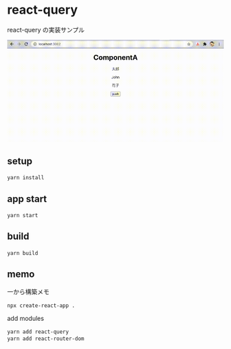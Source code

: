 # react-query

react-query の実装サンプル

![demo](./demo.gif)

## setup

```
yarn install
```

## app start

```
yarn start
```

## build

```
yarn build
```

## memo

一から構築メモ

```
npx create-react-app .
```

add modules

```
yarn add react-query
yarn add react-router-dom
```
